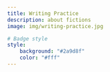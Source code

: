 ```yaml
---
title: Writing Practice
description: about fictions
image: img/writing-practice.jpg

# Badge style
style:
    background: "#2a9d8f"
    color: "#fff"
---
```

